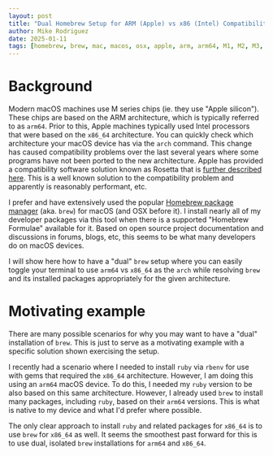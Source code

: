 ```yaml
---
layout: post
title: "Dual Homebrew Setup for ARM (Apple) vs x86 (Intel) Compatibility"
author: Mike Rodriguez
date: 2025-01-11
tags: [homebrew, brew, mac, macos, osx, apple, arm, arm64, M1, M2, M3, M4, intel, x86, x86_64, development, programming, build, setup]
---
```


# Background

Modern macOS machines use M series chips (ie. they use "Apple silicon"). These chips are based on
the ARM architecture, which is typically referred to as `arm64`. Prior to this, Apple machines
typically used Intel processors that were based on the `x86_64` architecture. You can quickly check
which architecture your macOS device has via the `arch` command. This change has caused
compatibility problems over the last several years where some programs have not been ported to the
new architecture. Apple has provided a compatibility software solution known as Rosetta that is
[further described here](https://support.apple.com/en-us/102527). This is a well known solution to
the compatibility problem and apparently is reasonably performant, etc.

I prefer and have extensively used the popular [Homebrew package manager](https://brew.sh/) (aka.
`brew`) for macOS (and OSX before it). I install nearly all of my developer packages via this tool
when there is a supported "Homebrew Formulae" available for it. Based on open source project
documentation and discussions in forums, blogs, etc, this seems to be what many developers do on
macOS devices.

I will show here how to have a "dual" `brew` setup where you can easily toggle your terminal to use
`arm64` vs `x86_64` as the `arch` while resolving `brew` and its installed packages appropriately
for the given architecture.

# Motivating example

There are many possible scenarios for why you may want to have a "dual" installation of `brew`. This
is just to serve as a motivating example with a specific solution shown exercising the setup.

I recently had a scenario where I needed to install `ruby` via `rbenv` for use with gems that
required the `x86_64` architecture. However, I am doing this using an `arm64` macOS device. To do
this, I needed my `ruby` version to be also based on this same architecture. However, I already used
`brew` to install many packages, including `ruby`, based on their `arm64` versions. This is what is
native to my device and what I'd prefer where possible.

The only clear approach to install `ruby` and related packages for `x86_64` is to use `brew` for
`x86_64` as well. It seems the smoothest past forward for this is to use dual, isolated `brew`
installations for `arm64` and `x86_64`.
